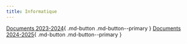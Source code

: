 ```yaml
---
title: Informatique
---
```


[Documents 2023-2024](https://xpessoles.github.io/Informatique/2023-2024/){ .md-button .md-button--primary }
[Documents 2024-2025](https://xpessoles.github.io/Informatique/2024-2025/){ .md-button .md-button--primary }

